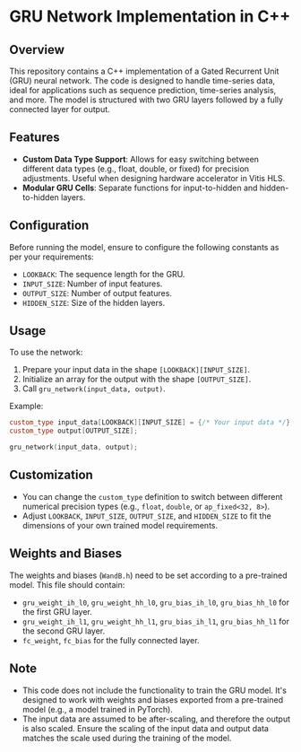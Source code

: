 
# GRU Network Implementation in C++

## Overview
This repository contains a C++ implementation of a Gated Recurrent Unit (GRU) neural network. The code is designed to handle time-series data, ideal for applications such as sequence prediction, time-series analysis, and more. The model is structured with two GRU layers followed by a fully connected layer for output.

## Features
- **Custom Data Type Support**: Allows for easy switching between different data types (e.g., float, double, or fixed) for precision adjustments. Useful when designing hardware accelerator in Vitis HLS.
- **Modular GRU Cells**: Separate functions for input-to-hidden and hidden-to-hidden layers.

## Configuration
Before running the model, ensure to configure the following constants as per your requirements:
- `LOOKBACK`: The sequence length for the GRU.
- `INPUT_SIZE`: Number of input features.
- `OUTPUT_SIZE`: Number of output features.
- `HIDDEN_SIZE`: Size of the hidden layers.

## Usage
To use the network:
1. Prepare your input data in the shape `[LOOKBACK][INPUT_SIZE]`.
2. Initialize an array for the output with the shape `[OUTPUT_SIZE]`.
3. Call `gru_network(input_data, output)`.

Example:
```cpp
custom_type input_data[LOOKBACK][INPUT_SIZE] = {/* Your input data */};
custom_type output[OUTPUT_SIZE];

gru_network(input_data, output);
```

## Customization
- You can change the `custom_type` definition to switch between different numerical precision types (e.g., `float`, `double`, or `ap_fixed<32, 8>`).
- Adjust `LOOKBACK`, `INPUT_SIZE`, `OUTPUT_SIZE`, and `HIDDEN_SIZE` to fit the dimensions of your own trained model requirements.

## Weights and Biases
The weights and biases (`WandB.h`) need to be set according to a pre-trained model. This file should contain:
- `gru_weight_ih_l0`, `gru_weight_hh_l0`, `gru_bias_ih_l0`, `gru_bias_hh_l0` for the first GRU layer.
- `gru_weight_ih_l1`, `gru_weight_hh_l1`, `gru_bias_ih_l1`, `gru_bias_hh_l1` for the second GRU layer.
- `fc_weight`, `fc_bias` for the fully connected layer.

## Note
- This code does not include the functionality to train the GRU model. It's designed to work with weights and biases exported from a pre-trained model (e.g., a model trained in PyTorch).
- The input data are assumed to be after-scaling, and therefore the output is also scaled. Ensure the scaling of the input data and output data matches the scale used during the training of the model.

